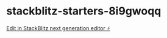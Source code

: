 # stackblitz-starters-8i9gwoqq

[Edit in StackBlitz next generation editor ⚡️](https://stackblitz.com/~/github.com/mohmadnavruzov084/stackblitz-starters-8i9gwoqq)